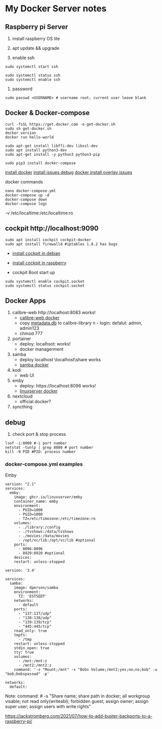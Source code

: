 # My Docker Server notes

## Raspberry pi Server
1. install raspberry OS lite 
1. apt update && upgrade

1. enable ssh
``` shell
sudo systemctl start ssh

sudo systemctl status ssh
sudo systemctl enable ssh
```

1. password
``` shell
sudo passwd <USERNAME> # username root; current user leave blank
```

## Docker & Docker-compose

``` shell
curl -fsSL https://get.docker.com -o get-docker.sh
sudo sh get-docker.sh
docker version
docker run hello-world

sudo apt-get install libffi-dev libssl-dev
sudo apt install python3-dev
sudo apt-get install -y python3 python3-pip

sudo pip3 install docker-compose
```

[install docker](https://pimylifeup.com/raspberry-pi-docker/)
[install issues debug](https://stackoverflow.com/questions/39100641/docker-service-start-failed)
[docker install overlay issues](https://raspberrypi.stackexchange.com/questions/114665/failed-to-mount-overlay-no-such-device-when-start-docker-in-raspberry-pi-4)

docker commands
```
nano docker-compose.yml
docker-compose up -d
docker-compose down
docker-compose logs
```
-v /etc/localtime:/etc/localtime:ro

## cockpit http://localhost:9090
``` 
sudo apt install cockpit cockpit-docker
sudo apt install firewalld #iptables 1.8.2 has bugs
```

- [install cockpit in debian](https://www.iplayio.cn/post/63930)
- [install cockpit in raspberry](https://zhuanlan.zhihu.com/p/380802017)

- cockpit Boot start up
``` 
sudo systemctl enable cockpit.socket
sudo systemctl status cockpit.socket
```


## Docker Apps
1. calibre-web http://localhost:8083 works!
   - [calibre-web docker](https://github.com/linuxserver/docker-calibre-web/)
   - copy [metadata.db](https://github.com/kovidgoyal/calibre/blob/master/src/calibre/db/tests/metadata.db) to calibre-library
n   - login: defalut: admin, admin123
   - chmod 777
1. portainer 
   - deploy: localhsot: works!
   - docker managerment
1. samba 
   - deploy localhost \\localhost\share works
   - [samba docker](https://github.com/dperson/samba)
1. kodi
   - web UI
1. emby 
   - deploy: https://localhost:8096 works!
   - [linuxserver docker](https://docs.linuxserver.io/images/docker-emby)
1. nextcloud
   - official docker?
1. syncthing

## debug
1. check port & stop process
```
lsof -i:8000 #-i port number
netstat -tunlp | grep 8080 # port number
kill -9 PID #PID: process number
```

### docker-compose.yml examples
Emby
```
version: "2.1"
services:
  emby:
    image: ghcr.io/linuxserver/emby
    container_name: emby
    environment:
      - PUID=1000
      - PGID=1000
      - TZ=/etc/timezone:/etc/timezone:ro
    volumes:
      - ./library:/config
      - ./tvshows:/data/tvshows
      - ./movies:/data/movies
      - /opt/vc/lib:/opt/vc/lib #optional
    ports:
      - 8096:8096
      - 8920:8920 #optional
    devices:
    restart: unless-stopped
```

```
version: '3.4'

services:
  samba:
    image: dperson/samba
    environment:
      TZ: 'EST5EDT'
    networks:
      - default
    ports:
      - "137:137/udp"
      - "138:138/udp"
      - "139:139/tcp"
      - "445:445/tcp"
    read_only: true
    tmpfs:
      - /tmp
    restart: unless-stopped
    stdin_open: true
    tty: true
    volumes:
      - /mnt:/mnt:z
      - /mnt2:/mnt2:z
    command: '-s "Mount;/mnt" -s "Bobs Volume;/mnt2;yes;no;no;bob" -u "bob;bobspasswd" -p'

networks:
  default:
```

Note:
command:  # -s "Share name; share path in docker; all workgroup visable; not read only(writeabl); forbidden guest; assign owner; assign super user; assign users with write rights"

https://jackstromberg.com/2021/07/how-to-add-buster-backports-to-a-raspberry-pi/
